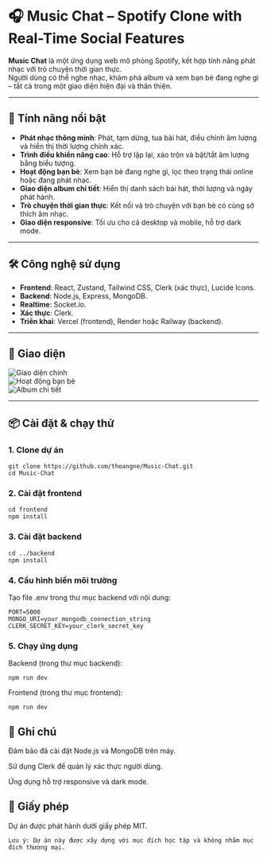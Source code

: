 # 🎧 Music Chat – Spotify Clone with Real-Time Social Features

**Music Chat** là một ứng dụng web mô phỏng Spotify, kết hợp tính năng phát nhạc với trò chuyện thời gian thực.  
Người dùng có thể nghe nhạc, khám phá album và xem bạn bè đang nghe gì – tất cả trong một giao diện hiện đại và thân thiện.

---

## 🚀 Tính năng nổi bật

- **Phát nhạc thông minh**: Phát, tạm dừng, tua bài hát, điều chỉnh âm lượng và hiển thị thời lượng chính xác.
- **Trình điều khiển nâng cao**: Hỗ trợ lặp lại, xáo trộn và bật/tắt âm lượng bằng biểu tượng.
- **Hoạt động bạn bè**: Xem bạn bè đang nghe gì, lọc theo trạng thái online hoặc đang phát nhạc.
- **Giao diện album chi tiết**: Hiển thị danh sách bài hát, thời lượng và ngày phát hành.
- **Trò chuyện thời gian thực**: Kết nối và trò chuyện với bạn bè có cùng sở thích âm nhạc.
- **Giao diện responsive**: Tối ưu cho cả desktop và mobile, hỗ trợ dark mode.

---

## 🛠️ Công nghệ sử dụng

- **Frontend**: React, Zustand, Tailwind CSS, Clerk (xác thực), Lucide Icons.
- **Backend**: Node.js, Express, MongoDB.
- **Realtime**: Socket.io.
- **Xác thực**: Clerk.
- **Triển khai**: Vercel (frontend), Render hoặc Railway (backend).

---

## 📸 Giao diện



![Giao diện chính](./screenshots/home.png)  
![Hoạt động bạn bè](./screenshots/friends-activity.png)  
![Album chi tiết](./screenshots/album.png)

---

## 📦 Cài đặt & chạy thử

### 1. Clone dự án

```
git clone https://github.com/thoangne/Music-Chat.git
cd Music-Chat
```
### 2. Cài đặt frontend
```
cd frontend
npm install
```
### 3. Cài đặt backend
```
cd ../backend
npm install
 ```
### 4. Cấu hình biến môi trường
Tạo file .env trong thư mục backend với nội dung:
```
PORT=5000
MONGO_URI=your_mongodb_connection_string
CLERK_SECRET_KEY=your_clerk_secret_key
 ```
### 5. Chạy ứng dụng
Backend (trong thư mục backend):
```
npm run dev
```
Frontend (trong thư mục frontend):
```
npm run dev
```
## 📌 Ghi chú
Đảm bảo đã cài đặt Node.js và MongoDB trên máy.

Sử dụng Clerk để quản lý xác thực người dùng.

Ứng dụng hỗ trợ responsive và dark mode.

## 📄 Giấy phép
Dự án được phát hành dưới giấy phép MIT.
```
Lưu ý: Dự án này được xây dựng với mục đích học tập và không nhằm mục đích thương mại.
```
